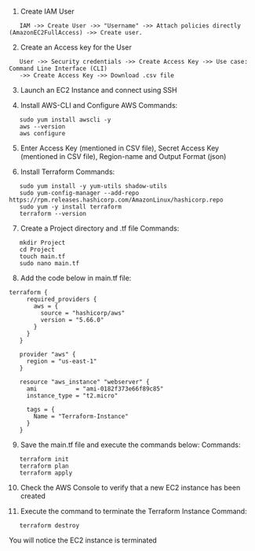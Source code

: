 1. Create IAM User
```
   IAM ->> Create User ->> "Username" ->> Attach policies directly (AmazonEC2FullAccess) ->> Create user.
```
2. Create an Access key for the User

``` 
   User ->> Security credentials ->> Create Access Key ->> Use case: Command Line Interface (CLI)
   ->> Create Access Key ->> Download .csv file
```
3. Launch an EC2 Instance and connect using SSH

4. Install AWS-CLI and Configure AWS
   Commands:
```
   sudo yum install awscli -y
   aws --version
   aws configure
```

5. Enter Access Key (mentioned in CSV file), Secret Access Key (mentioned in CSV file), Region-name and Output Format (json)

6. Install Terraform
   Commands:
```
   sudo yum install -y yum-utils shadow-utils
   sudo yum-config-manager --add-repo https://rpm.releases.hashicorp.com/AmazonLinux/hashicorp.repo
   sudo yum -y install terraform
   terraform --version
```

7. Create a Project directory and .tf file
   Commands:
```
   mkdir Project
   cd Project
   touch main.tf
   sudo nano main.tf
```

8. Add the code below in main.tf file:
```
terraform {
     required_providers {
       aws = {
         source = "hashicorp/aws"
         version = "5.66.0"
       }
     }
   }
  
   provider "aws" {
     region = "us-east-1"
   }
  
   resource "aws_instance" "webserver" {
     ami           = "ami-0182f373e66f89c85"
     instance_type = "t2.micro"
  
     tags = {
       Name = "Terraform-Instance"
     }
   }
```

9. Save the main.tf file and execute the commands below:
   Commands:
```
   terraform init
   terraform plan
   terraform apply
```

10. Check the AWS Console to verify that a new EC2 instance has been created

11. Execute the command to terminate the Terraform Instance
    Command:
```
   terraform destroy
```
   You will notice the EC2 instance is terminated
